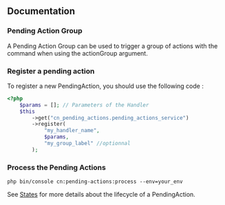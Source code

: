Documentation
-------------

### Pending Action Group
A Pending Action Group can be used to trigger a group of actions with the command when using the actionGroup argument.

### Register a pending action

To register a new PendingAction, you should use the following code : 

```php
<?php
    $params = []; // Parameters of the Handler
    $this
        ->get("cn_pending_actions.pending_actions_service")
        ->register(
            "my_handler_name",
            $params,
            "my_group_label" //optionnal
        );
```

### Process the Pending Actions

```cli
php bin/console cn:pending-actions:process --env=your_env 
```

See [States](states.md) for more details about the lifecycle of a PendingAction.